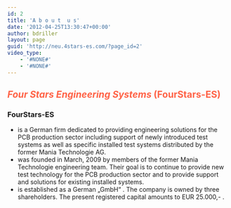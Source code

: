 ```yaml
---
id: 2
title: 'A b o u t  u s'
date: '2012-04-25T13:30:47+00:00'
author: bdriller
layout: page
guid: 'http://neu.4stars-es.com/?page_id=2'
video_type:
    - '#NONE#'
    - '#NONE#'
---
```


## <span style="color: #ff6347;">***Four Stars Engineering Systems*** (FourStars-ES)</span>

### **FourStars-ES**

- is a German firm dedicated to providing engineering solutions for the PCB production sector including support of newly introduced test systems as well as specific installed test systems distributed by the former Mania Technologie AG.
- was founded in March, 2009 by members of the former Mania Technologie engineering team. Their goal is to continue to provide new test technology for the PCB production sector and to provide support and solutions for existing installed systems.
- is established as a German „GmbH“ . The company is owned by three shareholders. The present registered capital amounts to EUR 25.000,- .